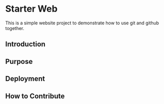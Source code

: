 # Starter Web

This is a simple website project to demonstrate how to use git and github together.

## Introduction

## Purpose

## Deployment

## How to Contribute